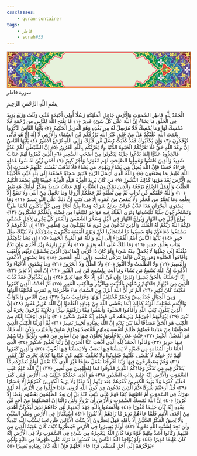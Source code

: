 ```yaml
---
cssclasses:
    - quran-container
tags:
    - فاطر
    - surah#35
---
```

<div class="quran-container">
<span class="second-border"></span>
<span class="border"></span>
<div class="head-container">
<img src="https://raw.githubusercontent.com/LORDyyyyy/obsidian-the_quran_vault/main/The%20Quran%20Vault/src/webview/surah_head.png" height=100>
<div class="surah-name">
<span class="surah-name-fnt">سورة فاطر</span>
</div>
</div>
<div class="quran-content">
<div class="name-of-god"> <p> بِسْمِ اللَّهِ الرَّحْمَنِ الرَّحِيمِ </p></div>
<p>
<span class="sign" id="f1">الْحَمْدُ لِلَّهِ فَاطِرِ السَّمَوَتِ وَالْأَرْضِ جَاعِلِ الْمَلَئِكَةِ رُسُلًا أُولِى أَجْنِحَةٍ مَّثْنَى وَثُلَثَ وَرُبَعَ يَزِيدُ فِى الْخَلْقِ مَا يَشَاءُ إِنَّ اللَّهَ عَلَى كُلِّ شَىْءٍ قَدِيرٌ <span>﴿</span>١<span>﴾</span></span>
<span class="sign" id="f2">مَّا يَفْتَحِ اللَّهُ لِلنَّاسِ مِن رَّحْمَةٍ فَلَا مُمْسِكَ لَهَا وَمَا يُمْسِكْ فَلَا مُرْسِلَ لَهُ مِن بَعْدِهِ وَهُوَ الْعَزِيزُ الْحَكِيمُ <span>﴿</span>٢<span>﴾</span></span>
<span class="sign" id="f3">يَأَيُّهَا النَّاسُ اذْكُرُوا نِعْمَتَ اللَّهِ عَلَيْكُمْ هَلْ مِنْ خَلِقٍ غَيْرُ اللَّهِ يَرْزُقُكُم مِّنَ السَّمَاءِ وَالْأَرْضِ لَا إِلَهَ إِلَّا هُوَ فَأَنَّى تُؤْفَكُونَ <span>﴿</span>٣<span>﴾</span></span>
<span class="sign" id="f4">وَإِن يُكَذِّبُوكَ فَقَدْ كُذِّبَتْ رُسُلٌ مِّن قَبْلِكَ وَإِلَى اللَّهِ تُرْجَعُ الْأُمُورُ <span>﴿</span>٤<span>﴾</span></span>
<span class="sign" id="f5">يَأَيُّهَا النَّاسُ إِنَّ وَعْدَ اللَّهِ حَقٌّ فَلَا تَغُرَّنَّكُمُ الْحَيَوةُ الدُّنْيَا وَلَا يَغُرَّنَّكُم بِاللَّهِ الْغَرُورُ <span>﴿</span>٥<span>﴾</span></span>
<span class="sign" id="f6">إِنَّ الشَّيْطَنَ لَكُمْ عَدُوٌّ فَاتَّخِذُوهُ عَدُوًّا إِنَّمَا يَدْعُوا حِزْبَهُ لِيَكُونُوا مِنْ أَصْحَبِ السَّعِيرِ <span>﴿</span>٦<span>﴾</span></span>
<span class="sign" id="f7">الَّذِينَ كَفَرُوا لَهُمْ عَذَابٌ شَدِيدٌ وَالَّذِينَ ءَامَنُوا وَعَمِلُوا الصَّلِحَتِ لَهُم مَّغْفِرَةٌ وَأَجْرٌ كَبِيرٌ <span>﴿</span>٧<span>﴾</span></span>
<span class="sign" id="f8">أَفَمَن زُيِّنَ لَهُ سُوءُ عَمَلِهِ فَرَءَاهُ حَسَنًا فَإِنَّ اللَّهَ يُضِلُّ مَن يَشَاءُ وَيَهْدِى مَن يَشَاءُ فَلَا تَذْهَبْ نَفْسُكَ عَلَيْهِمْ حَسَرَتٍ إِنَّ اللَّهَ عَلِيمٌ بِمَا يَصْنَعُونَ <span>﴿</span>٨<span>﴾</span></span>
<span class="sign" id="f9">وَاللَّهُ الَّذِى أَرْسَلَ الرِّيَحَ فَتُثِيرُ سَحَابًا فَسُقْنَهُ إِلَى بَلَدٍ مَّيِّتٍ فَأَحْيَيْنَا بِهِ الْأَرْضَ بَعْدَ مَوْتِهَا كَذَلِكَ النُّشُورُ <span>﴿</span>٩<span>﴾</span></span>
<span class="sign" id="f10">مَن كَانَ يُرِيدُ الْعِزَّةَ فَلِلَّهِ الْعِزَّةُ جَمِيعًا إِلَيْهِ يَصْعَدُ الْكَلِمُ الطَّيِّبُ وَالْعَمَلُ الصَّلِحُ يَرْفَعُهُ وَالَّذِينَ يَمْكُرُونَ السَّئَِّاتِ لَهُمْ عَذَابٌ شَدِيدٌ وَمَكْرُ أُولَئِكَ هُوَ يَبُورُ <span>﴿</span>١۰<span>﴾</span></span>
<span class="sign" id="f11">وَاللَّهُ خَلَقَكُم مِّن تُرَابٍ ثُمَّ مِن نُّطْفَةٍ ثُمَّ جَعَلَكُمْ أَزْوَجًا وَمَا تَحْمِلُ مِنْ أُنثَى وَلَا تَضَعُ إِلَّا بِعِلْمِهِ وَمَا يُعَمَّرُ مِن مُّعَمَّرٍ وَلَا يُنقَصُ مِنْ عُمُرِهِ إِلَّا فِى كِتَبٍ إِنَّ ذَلِكَ عَلَى اللَّهِ يَسِيرٌ <span>﴿</span>١١<span>﴾</span></span>
<span class="sign" id="f12">وَمَا يَسْتَوِى الْبَحْرَانِ هَذَا عَذْبٌ فُرَاتٌ سَائِغٌ شَرَابُهُ وَهَذَا مِلْحٌ أُجَاجٌ وَمِن كُلٍّ تَأْكُلُونَ لَحْمًا طَرِيًّا وَتَسْتَخْرِجُونَ حِلْيَةً تَلْبَسُونَهَا وَتَرَى الْفُلْكَ فِيهِ مَوَاخِرَ لِتَبْتَغُوا مِن فَضْلِهِ وَلَعَلَّكُمْ تَشْكُرُونَ <span>﴿</span>١٢<span>﴾</span></span>
<span class="sign" id="f13">يُولِجُ الَّيْلَ فِى النَّهَارِ وَيُولِجُ النَّهَارَ فِى الَّيْلِ وَسَخَّرَ الشَّمْسَ وَالْقَمَرَ كُلٌّ يَجْرِى لِأَجَلٍ مُّسَمًّى ذَلِكُمُ اللَّهُ رَبُّكُمْ لَهُ الْمُلْكُ وَالَّذِينَ تَدْعُونَ مِن دُونِهِ مَا يَمْلِكُونَ مِن قِطْمِيرٍ <span>﴿</span>١٣<span>﴾</span></span>
<span class="sign" id="f14">إِن تَدْعُوهُمْ لَا يَسْمَعُوا دُعَاءَكُمْ وَلَوْ سَمِعُوا مَا اسْتَجَابُوا لَكُمْ وَيَوْمَ الْقِيَمَةِ يَكْفُرُونَ بِشِرْكِكُمْ وَلَا يُنَبِّئُكَ مِثْلُ خَبِيرٍ <span>﴿</span>١٤<span>﴾</span></span>
<span class="sign" id="f15">يَأَيُّهَا النَّاسُ أَنتُمُ الْفُقَرَاءُ إِلَى اللَّهِ وَاللَّهُ هُوَ الْغَنِىُّ الْحَمِيدُ <span>﴿</span>١٥<span>﴾</span></span>
<span class="sign" id="f16">إِن يَشَأْ يُذْهِبْكُمْ وَيَأْتِ بِخَلْقٍ جَدِيدٍ <span>﴿</span>١٦<span>﴾</span></span>
<span class="sign" id="f17">وَمَا ذَلِكَ عَلَى اللَّهِ بِعَزِيزٍ <span>﴿</span>١٧<span>﴾</span></span>
<span class="sign" id="f18">وَلَا تَزِرُ وَازِرَةٌ وِزْرَ أُخْرَى وَإِن تَدْعُ مُثْقَلَةٌ إِلَى حِمْلِهَا لَا يُحْمَلْ مِنْهُ شَىْءٌ وَلَوْ كَانَ ذَا قُرْبَى إِنَّمَا تُنذِرُ الَّذِينَ يَخْشَوْنَ رَبَّهُم بِالْغَيْبِ وَأَقَامُوا الصَّلَوةَ وَمَن تَزَكَّى فَإِنَّمَا يَتَزَكَّى لِنَفْسِهِ وَإِلَى اللَّهِ الْمَصِيرُ <span>﴿</span>١٨<span>﴾</span></span>
<span class="sign" id="f19">وَمَا يَسْتَوِى الْأَعْمَى وَالْبَصِيرُ <span>﴿</span>١٩<span>﴾</span></span>
<span class="sign" id="f20">وَلَا الظُّلُمَتُ وَلَا النُّورُ <span>﴿</span>٢۰<span>﴾</span></span>
<span class="sign" id="f21">وَلَا الظِّلُّ وَلَا الْحَرُورُ <span>﴿</span>٢١<span>﴾</span></span>
<span class="sign" id="f22">وَمَا يَسْتَوِى الْأَحْيَاءُ وَلَا الْأَمْوَتُ إِنَّ اللَّهَ يُسْمِعُ مَن يَشَاءُ وَمَا أَنتَ بِمُسْمِعٍ مَّن فِى الْقُبُورِ <span>﴿</span>٢٢<span>﴾</span></span>
<span class="sign" id="f23">إِنْ أَنتَ إِلَّا نَذِيرٌ <span>﴿</span>٢٣<span>﴾</span></span>
<span class="sign" id="f24">إِنَّا أَرْسَلْنَكَ بِالْحَقِّ بَشِيرًا وَنَذِيرًا وَإِن مِّنْ أُمَّةٍ إِلَّا خَلَا فِيهَا نَذِيرٌ <span>﴿</span>٢٤<span>﴾</span></span>
<span class="sign" id="f25">وَإِن يُكَذِّبُوكَ فَقَدْ كَذَّبَ الَّذِينَ مِن قَبْلِهِمْ جَاءَتْهُمْ رُسُلُهُم بِالْبَيِّنَتِ وَبِالزُّبُرِ وَبِالْكِتَبِ الْمُنِيرِ <span>﴿</span>٢٥<span>﴾</span></span>
<span class="sign" id="f26">ثُمَّ أَخَذْتُ الَّذِينَ كَفَرُوا فَكَيْفَ كَانَ نَكِيرِ <span>﴿</span>٢٦<span>﴾</span></span>
<span class="sign" id="f27">أَلَمْ تَرَ أَنَّ اللَّهَ أَنزَلَ مِنَ السَّمَاءِ مَاءً فَأَخْرَجْنَا بِهِ ثَمَرَتٍ مُّخْتَلِفًا أَلْوَنُهَا وَمِنَ الْجِبَالِ جُدَدٌ بِيضٌ وَحُمْرٌ مُّخْتَلِفٌ أَلْوَنُهَا وَغَرَابِيبُ سُودٌ <span>﴿</span>٢٧<span>﴾</span></span>
<span class="sign" id="f28">وَمِنَ النَّاسِ وَالدَّوَابِّ وَالْأَنْعَمِ مُخْتَلِفٌ أَلْوَنُهُ كَذَلِكَ إِنَّمَا يَخْشَى اللَّهَ مِنْ عِبَادِهِ الْعُلَمَؤُا إِنَّ اللَّهَ عَزِيزٌ غَفُورٌ <span>﴿</span>٢٨<span>﴾</span></span>
<span class="sign" id="f29">إِنَّ الَّذِينَ يَتْلُونَ كِتَبَ اللَّهِ وَأَقَامُوا الصَّلَوةَ وَأَنفَقُوا مِمَّا رَزَقْنَهُمْ سِرًّا وَعَلَانِيَةً يَرْجُونَ تِجَرَةً لَّن تَبُورَ <span>﴿</span>٢٩<span>﴾</span></span>
<span class="sign" id="f30">لِيُوَفِّيَهُمْ أُجُورَهُمْ وَيَزِيدَهُم مِّن فَضْلِهِ إِنَّهُ غَفُورٌ شَكُورٌ <span>﴿</span>٣۰<span>﴾</span></span>
<span class="sign" id="f31">وَالَّذِى أَوْحَيْنَا إِلَيْكَ مِنَ الْكِتَبِ هُوَ الْحَقُّ مُصَدِّقًا لِّمَا بَيْنَ يَدَيْهِ إِنَّ اللَّهَ بِعِبَادِهِ لَخَبِيرٌ بَصِيرٌ <span>﴿</span>٣١<span>﴾</span></span>
<span class="sign" id="f32">ثُمَّ أَوْرَثْنَا الْكِتَبَ الَّذِينَ اصْطَفَيْنَا مِنْ عِبَادِنَا فَمِنْهُمْ ظَالِمٌ لِّنَفْسِهِ وَمِنْهُم مُّقْتَصِدٌ وَمِنْهُمْ سَابِقٌ بِالْخَيْرَتِ بِإِذْنِ اللَّهِ ذَلِكَ هُوَ الْفَضْلُ الْكَبِيرُ <span>﴿</span>٣٢<span>﴾</span></span>
<span class="sign" id="f33">جَنَّتُ عَدْنٍ يَدْخُلُونَهَا يُحَلَّوْنَ فِيهَا مِنْ أَسَاوِرَ مِن ذَهَبٍ وَلُؤْلُؤًا وَلِبَاسُهُمْ فِيهَا حَرِيرٌ <span>﴿</span>٣٣<span>﴾</span></span>
<span class="sign" id="f34">وَقَالُوا الْحَمْدُ لِلَّهِ الَّذِى أَذْهَبَ عَنَّا الْحَزَنَ إِنَّ رَبَّنَا لَغَفُورٌ شَكُورٌ <span>﴿</span>٣٤<span>﴾</span></span>
<span class="sign" id="f35">الَّذِى أَحَلَّنَا دَارَ الْمُقَامَةِ مِن فَضْلِهِ لَا يَمَسُّنَا فِيهَا نَصَبٌ وَلَا يَمَسُّنَا فِيهَا لُغُوبٌ <span>﴿</span>٣٥<span>﴾</span></span>
<span class="sign" id="f36">وَالَّذِينَ كَفَرُوا لَهُمْ نَارُ جَهَنَّمَ لَا يُقْضَى عَلَيْهِمْ فَيَمُوتُوا وَلَا يُخَفَّفُ عَنْهُم مِّنْ عَذَابِهَا كَذَلِكَ نَجْزِى كُلَّ كَفُورٍ <span>﴿</span>٣٦<span>﴾</span></span>
<span class="sign" id="f37">وَهُمْ يَصْطَرِخُونَ فِيهَا رَبَّنَا أَخْرِجْنَا نَعْمَلْ صَلِحًا غَيْرَ الَّذِى كُنَّا نَعْمَلُ أَوَلَمْ نُعَمِّرْكُم مَّا يَتَذَكَّرُ فِيهِ مَن تَذَكَّرَ وَجَاءَكُمُ النَّذِيرُ فَذُوقُوا فَمَا لِلظَّلِمِينَ مِن نَّصِيرٍ <span>﴿</span>٣٧<span>﴾</span></span>
<span class="sign" id="f38">إِنَّ اللَّهَ عَلِمُ غَيْبِ السَّمَوَتِ وَالْأَرْضِ إِنَّهُ عَلِيمٌ بِذَاتِ الصُّدُورِ <span>﴿</span>٣٨<span>﴾</span></span>
<span class="sign" id="f39">هُوَ الَّذِى جَعَلَكُمْ خَلَئِفَ فِى الْأَرْضِ فَمَن كَفَرَ فَعَلَيْهِ كُفْرُهُ وَلَا يَزِيدُ الْكَفِرِينَ كُفْرُهُمْ عِندَ رَبِّهِمْ إِلَّا مَقْتًا وَلَا يَزِيدُ الْكَفِرِينَ كُفْرُهُمْ إِلَّا خَسَارًا <span>﴿</span>٣٩<span>﴾</span></span>
<span class="sign" id="f40">قُلْ أَرَءَيْتُمْ شُرَكَاءَكُمُ الَّذِينَ تَدْعُونَ مِن دُونِ اللَّهِ أَرُونِى مَاذَا خَلَقُوا مِنَ الْأَرْضِ أَمْ لَهُمْ شِرْكٌ فِى السَّمَوَتِ أَمْ ءَاتَيْنَهُمْ كِتَبًا فَهُمْ عَلَى بَيِّنَتٍ مِّنْهُ بَلْ إِن يَعِدُ الظَّلِمُونَ بَعْضُهُم بَعْضًا إِلَّا غُرُورًا <span>﴿</span>٤۰<span>﴾</span></span>
<span class="sign" id="f41">إِنَّ اللَّهَ يُمْسِكُ السَّمَوَتِ وَالْأَرْضَ أَن تَزُولَا وَلَئِن زَالَتَا إِنْ أَمْسَكَهُمَا مِنْ أَحَدٍ مِّن بَعْدِهِ إِنَّهُ كَانَ حَلِيمًا غَفُورًا <span>﴿</span>٤١<span>﴾</span></span>
<span class="sign" id="f42">وَأَقْسَمُوا بِاللَّهِ جَهْدَ أَيْمَنِهِمْ لَئِن جَاءَهُمْ نَذِيرٌ لَّيَكُونُنَّ أَهْدَى مِنْ إِحْدَى الْأُمَمِ فَلَمَّا جَاءَهُمْ نَذِيرٌ مَّا زَادَهُمْ إِلَّا نُفُورًا <span>﴿</span>٤٢<span>﴾</span></span>
<span class="sign" id="f43">اسْتِكْبَارًا فِى الْأَرْضِ وَمَكْرَ السَّيِّئِ وَلَا يَحِيقُ الْمَكْرُ السَّيِّئُ إِلَّا بِأَهْلِهِ فَهَلْ يَنظُرُونَ إِلَّا سُنَّتَ الْأَوَّلِينَ فَلَن تَجِدَ لِسُنَّتِ اللَّهِ تَبْدِيلًا وَلَن تَجِدَ لِسُنَّتِ اللَّهِ تَحْوِيلًا <span>﴿</span>٤٣<span>﴾</span></span>
<span class="sign" id="f44">أَوَلَمْ يَسِيرُوا فِى الْأَرْضِ فَيَنظُرُوا كَيْفَ كَانَ عَقِبَةُ الَّذِينَ مِن قَبْلِهِمْ وَكَانُوا أَشَدَّ مِنْهُمْ قُوَّةً وَمَا كَانَ اللَّهُ لِيُعْجِزَهُ مِن شَىْءٍ فِى السَّمَوَتِ وَلَا فِى الْأَرْضِ إِنَّهُ كَانَ عَلِيمًا قَدِيرًا <span>﴿</span>٤٤<span>﴾</span></span>
<span class="sign" id="f45">وَلَوْ يُؤَاخِذُ اللَّهُ النَّاسَ بِمَا كَسَبُوا مَا تَرَكَ عَلَى ظَهْرِهَا مِن دَابَّةٍ وَلَكِن يُؤَخِّرُهُمْ إِلَى أَجَلٍ مُّسَمًّى فَإِذَا جَاءَ أَجَلُهُمْ فَإِنَّ اللَّهَ كَانَ بِعِبَادِهِ بَصِيرًا <span>﴿</span>٤٥<span>﴾</span></span>

</p>
</div>
<span class="border" style="margin-top:25px;"></span>
<span class="second-border-bottom"></span>
</div>
